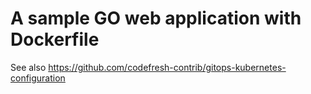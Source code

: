# A sample GO web application with Dockerfile

See also https://github.com/codefresh-contrib/gitops-kubernetes-configuration

